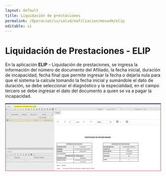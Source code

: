```yaml
---
layout: default
title: Liquidación de prestaciones  
permalink: /Operacion/is/salud/eafiliacion/movadm/elip
editable: si
---
```


# Liquidación de Prestaciones - ELIP

En la aplicación **ELIP** – Liquidación de prestaciones, se ingresa la información del número de documento del Afiliado, la fecha inicial, duración de incapacidad, fecha final que permite ingresar la fecha o dejarla nula para que el sistema la calcule tomando la fecha inicial y sumándole el dato de duración, se debe seleccionar el diagnóstico y la especialidad, en el campo tercero se debe ingresar el dato del documento a quien se va a pagar la incapacidad.   

![](elip1.png)  













